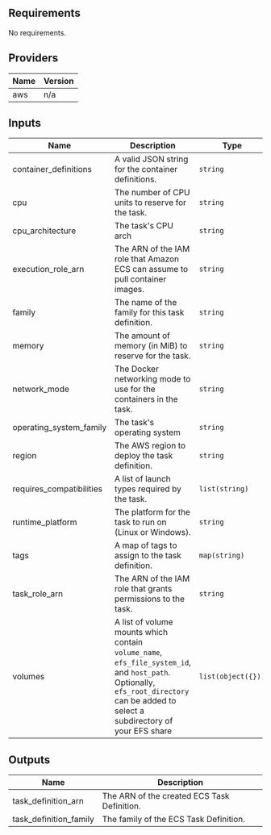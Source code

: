 ## Requirements

No requirements.

## Providers

| Name | Version |
|------|---------|
| aws | n/a |

## Inputs

| Name | Description | Type | Default | Required |
|------|-------------|------|---------|:--------:|
| container\_definitions | A valid JSON string for the container definitions. | `string` | n/a | yes |
| cpu | The number of CPU units to reserve for the task. | `string` | n/a | yes |
| cpu\_architecture | The task's CPU arch | `string` | n/a | yes |
| execution\_role\_arn | The ARN of the IAM role that Amazon ECS can assume to pull container images. | `string` | n/a | yes |
| family | The name of the family for this task definition. | `string` | n/a | yes |
| memory | The amount of memory (in MiB) to reserve for the task. | `string` | n/a | yes |
| network\_mode | The Docker networking mode to use for the containers in the task. | `string` | `"awsvpc"` | no |
| operating\_system\_family | The task's operating system | `string` | n/a | yes |
| region | The AWS region to deploy the task definition. | `string` | n/a | yes |
| requires\_compatibilities | A list of launch types required by the task. | `list(string)` | n/a | yes |
| runtime\_platform | The platform for the task to run on (Linux or Windows). | `string` | `"LINUX"` | no |
| tags | A map of tags to assign to the task definition. | `map(string)` | `{}` | no |
| task\_role\_arn | The ARN of the IAM role that grants permissions to the task. | `string` | n/a | yes |
| volumes | A list of volume mounts which contain `volume_name`, `efs_file_system_id`, and `host_path`. Optionally, `efs_root_directory` can be added to select a subdirectory of your EFS share | `list(object({}))` | `[]` | no |

## Outputs

| Name | Description |
|------|-------------|
| task\_definition\_arn | The ARN of the created ECS Task Definition. |
| task\_definition\_family | The family of the ECS Task Definition. |

